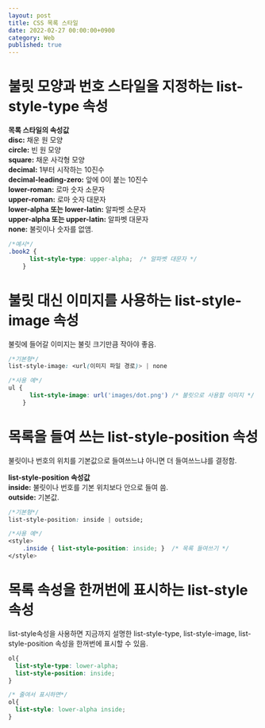 ```yaml
---
layout: post
title: CSS 목록 스타일
date: 2022-02-27 00:00:00+0900
category: Web
published: true
---
```

# 불릿 모양과 번호 스타일을 지정하는 list-style-type 속성
>
**목록 스타일의 속성값**  
**disc:** 채운 원 모양  
**circle:** 빈 원 모양  
**square:** 채운 사각형 모양  
**decimal:** 1부터 시작하는 10진수  
**decimal-leading-zero:** 앞에 0이 붙는 10진수  
**lower-roman:** 로마 숫자 소문자  
**upper-roman:** 로마 숫자 대문자  
**lower-alpha 또는 lower-latin:** 알파벳 소문자  
**upper-alpha 또는 upper-latin:** 알파벳 대문자  
**none:** 불릿이나 숫자를 없앰.  

```css
/*예시*/
.book2 {
      list-style-type: upper-alpha;  /* 알파벳 대문자 */
    } 
```  

# 불릿 대신 이미지를 사용하는 list-style-image 속성
불릿에 들어갈 이미지는 불릿 크기만큼 작아야 좋음.  
```css
/*기본형*/
list-style-image: <url(이미지 파일 경로)> | none

/*사용 예*/
ul {
      list-style-image: url('images/dot.png') /* 불릿으로 사용할 이미지 */
    }
```

# 목록을 들여 쓰는 list-style-position 속성
불릿이나 번호의 위치를 기본값으로 들여쓰느냐 아니면 더 들여쓰느냐를 결정함.  
>
**list-style-position 속성값**  
**inside:** 불릿이나 번호를 기본 위치보다 안으로 들여 씀.  
**outside:** 기본값.  

```css
/*기본형*/
list-style-position: inside | outside;

/*사용 예*/
<style>
    .inside { list-style-position: inside; }  /* 목록 들여쓰기 */
</style>
```

# 목록 속성을 한꺼번에 표시하는 list-style 속성
list-style속성을 사용하면 지금까지 설명한 list-style-type, list-style-image, list-style-position 속성을 한꺼번에 표시할 수 있음.  
```css
ol{
  list-style-type: lower-alpha;
  list-style-position: inside;
}

/* 줄여서 표시하면*/
ol{
  list-style: lower-alpha inside;
}
```